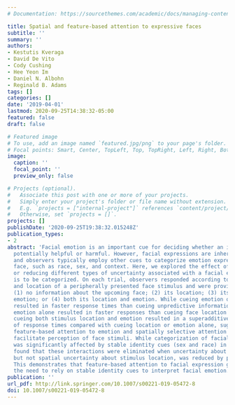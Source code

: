 ```yaml
---
# Documentation: https://sourcethemes.com/academic/docs/managing-content/

title: Spatial and feature-based attention to expressive faces
subtitle: ''
summary: ''
authors:
- Kestutis Kveraga
- David De Vito
- Cody Cushing
- Hee Yeon Im
- Daniel N. Albohn
- Reginald B. Adams
tags: []
categories: []
date: '2019-04-01'
lastmod: 2020-09-25T14:38:32-05:00
featured: false
draft: false

# Featured image
# To use, add an image named `featured.jpg/png` to your page's folder.
# Focal points: Smart, Center, TopLeft, Top, TopRight, Left, Right, BottomLeft, Bottom, BottomRight.
image:
  caption: ''
  focal_point: ''
  preview_only: false

# Projects (optional).
#   Associate this post with one or more of your projects.
#   Simply enter your project's folder or file name without extension.
#   E.g. `projects = ["internal-project"]` references `content/project/deep-learning/index.md`.
#   Otherwise, set `projects = []`.
projects: []
publishDate: '2020-09-25T19:38:32.015248Z'
publication_types:
- 2
abstract: 'Facial emotion is an important cue for deciding whether an individual is
  potentially helpful or harmful. However, facial expressions are inherently ambiguous
  and observers typically employ other cues to categorize emotion expressed on the
  face, such as race, sex, and context. Here, we explored the effect of increasing
  or reducing different types of uncertainty associated with a facial expression that
  is to be categorized. On each trial, observers responded according to the emotion
  and location of a peripherally presented face stimulus and were provided with either:
  (1) no information about the upcoming face; (2) its location; (3) its expressed
  emotion; or (4) both its location and emotion. While cueing emotion or location
  resulted in faster response times than cueing unpredictive information, cueing face
  emotion alone resulted in faster responses than cueing face location alone. Moreover,
  cueing both stimulus location and emotion resulted in a superadditive reduction
  of response times compared with cueing location or emotion alone, suggesting that
  feature-based attention to emotion and spatially selective attention interact to
  facilitate perception of face stimuli. While categorization of facial expressions
  was significantly affected by stable identity cues (sex and race) in the face, we
  found that these interactions were eliminated when uncertainty about facial expression,
  but not spatial uncertainty about stimulus location, was reduced by predictive cueing.
  This demonstrates that feature-based attention to facial expression greatly attenuates
  the need to rely on stable identity cues to interpret facial emotion.'
publication: ''
url_pdf: http://link.springer.com/10.1007/s00221-019-05472-8
doi: 10.1007/s00221-019-05472-8
---
```

